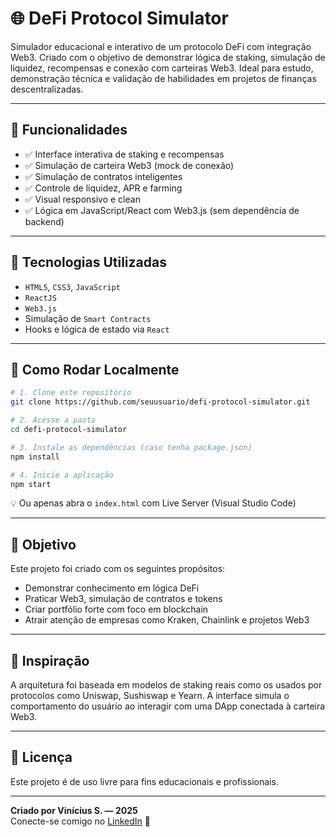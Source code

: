 # 🌐 DeFi Protocol Simulator

Simulador educacional e interativo de um protocolo DeFi com integração Web3. Criado com o objetivo de demonstrar lógica de staking, simulação de liquidez, recompensas e conexão com carteiras Web3. Ideal para estudo, demonstração técnica e validação de habilidades em projetos de finanças descentralizadas.

---

## 📌 Funcionalidades

- ✅ Interface interativa de staking e recompensas
- ✅ Simulação de carteira Web3 (mock de conexão)
- ✅ Simulação de contratos inteligentes
- ✅ Controle de liquidez, APR e farming
- ✅ Visual responsivo e clean
- ✅ Lógica em JavaScript/React com Web3.js (sem dependência de backend)

---

## 🧪 Tecnologias Utilizadas

- `HTML5`, `CSS3`, `JavaScript`
- `ReactJS`
- `Web3.js`
- Simulação de `Smart Contracts`
- Hooks e lógica de estado via `React`

---

## 🚀 Como Rodar Localmente

```bash
# 1. Clone este repositório
git clone https://github.com/seuusuario/defi-protocol-simulator.git

# 2. Acesse a pasta
cd defi-protocol-simulator

# 3. Instale as dependências (caso tenha package.json)
npm install

# 4. Inicie a aplicação
npm start
```

💡 Ou apenas abra o `index.html` com Live Server (Visual Studio Code)

---

## 🎯 Objetivo

Este projeto foi criado com os seguintes propósitos:

- Demonstrar conhecimento em lógica DeFi
- Praticar Web3, simulação de contratos e tokens
- Criar portfólio forte com foco em blockchain
- Atrair atenção de empresas como Kraken, Chainlink e projetos Web3

---

## 🧠 Inspiração

A arquitetura foi baseada em modelos de staking reais como os usados por protocolos como Uniswap, Sushiswap e Yearn. A interface simula o comportamento do usuário ao interagir com uma DApp conectada à carteira Web3.

---

## 📎 Licença

Este projeto é de uso livre para fins educacionais e profissionais.  

---

**Criado por Vinícius S. — 2025**  
Conecte-se comigo no [LinkedIn](https://www.linkedin.com/in/vinicius-front/) 💼